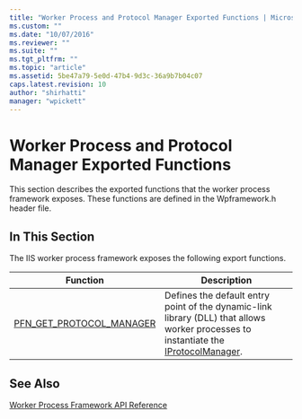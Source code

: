 ```yaml
---
title: "Worker Process and Protocol Manager Exported Functions | Microsoft Docs"
ms.custom: ""
ms.date: "10/07/2016"
ms.reviewer: ""
ms.suite: ""
ms.tgt_pltfrm: ""
ms.topic: "article"
ms.assetid: 5be47a79-5e0d-47b4-9d3c-36a9b7b04c07
caps.latest.revision: 10
author: "shirhatti"
manager: "wpickett"
---
```

# Worker Process and Protocol Manager Exported Functions
This section describes the exported functions that the worker process framework exposes. These functions are defined in the Wpframework.h header file.  
  
## In This Section  
 The IIS worker process framework exposes the following export functions.  
  
|Function|Description|  
|--------------|-----------------|  
|[PFN_GET_PROTOCOL_MANAGER](../../web-development-reference\native-code-api-reference/pfn-get-protocol-manager-function.md)|Defines the default entry point of the dynamic-link library (DLL) that allows worker processes to instantiate the [IProtocolManager](../../web-development-reference\native-code-api-reference/iprotocolmanager-interface.md).|  
  
## See Also  
 [Worker Process Framework API Reference](../../web-development-reference\native-code-api-reference/worker-process-framework-api-reference.md)
